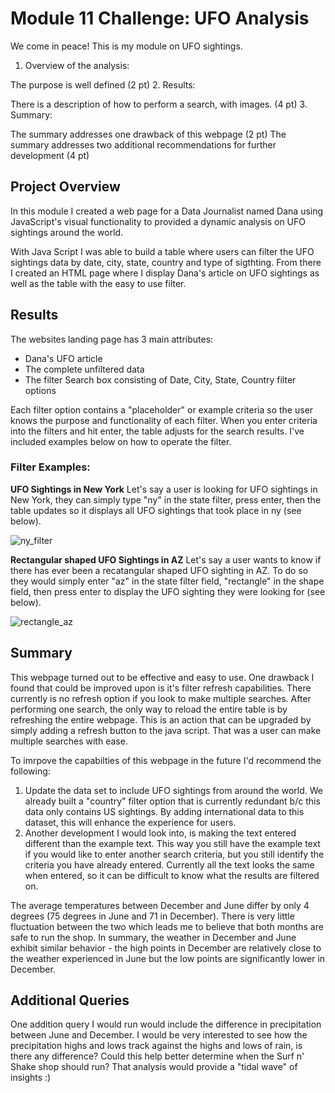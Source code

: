 # Module 11 Challenge: UFO Analysis
We come in peace! This is my module on UFO sightings.

1. Overview of the analysis:

The purpose is well defined (2 pt)
2. Results:

There is a description of how to perform a search, with images. (4 pt)
3. Summary:

The summary addresses one drawback of this webpage (2 pt)
The summary addresses two additional recommendations for further development (4 pt)



## Project Overview
In this module I created a web page for a Data Journalist named Dana using JavaScript's visual functionality to provided a dynamic analysis on UFO sightings around the world. 

With Java Script I was able to build a table where users can filter the UFO sightings data by date, city, state, country and type of sigthting. From there I created an HTML page where I display Dana's article on UFO sightings as well as the table with the easy to use filter.  


## Results
The websites landing page has 3 main attributes:

 - Dana's UFO article 
 - The complete unfiltered data
 - The filter Search box consisting of Date, City, State, Country filter options 

Each filter option contains a "placeholder" or example criteria so the user knows the purpose and functionality of each filter. When you enter criteria into the filters and hit enter, the table adjusts for the search results. I've included examples below on how to operate the filter.

### Filter Examples:
**UFO Sightings in New York** 
Let's say a user is looking for UFO sightings in New York, they can simply type "ny" in the state filter, press enter, then the table updates so it displays all UFO sightings that took place in ny (see below).

![ny_filter](https://user-images.githubusercontent.com/75700317/120046190-a8784a80-bfdf-11eb-9c34-7d22811946f1.png)


**Rectangular shaped UFO Sightings in AZ** 
Let's say a user wants to know if there has ever been a recatangular shaped UFO sighting in AZ. To do so they would simply enter "az" in the state filter field, "rectangle" in the shape field, then press enter to display the UFO sighting they were looking for (see below).

![rectangle_az](https://user-images.githubusercontent.com/75700317/120046728-d14d0f80-bfe0-11eb-95ab-1a5488b4149b.png)









## Summary
This webpage turned out to be effective and easy to use. One drawback I found that could be improved upon is it's filter refresh capabilities. There currently is no refresh option if you look to make multiple searches. After performing one search, the only way to reload the entire table is by refreshing the entire webpage. This is an action that can be upgraded by simply adding a refresh button to the java script. That was a user can make multiple searches with ease. 


To imrpove the capabilties of this webpage in the future I'd recommend the following: 

1) Update the data set to include UFO sightings from around the world. We already built a "country" filter option that is currently redundant b/c this data only contains US sightings. By adding international data to this dataset, this will enhance the experience for users. 
4) Another development I would look into, is making the text entered different than the example text. This way you still have the example text if you would like to enter another search criteria, but you still identify the criteria you have already entered. Currently all the text looks the same when entered, so it can be difficult to know what the results are filtered on.



The average temperatures between December and June differ by only 4 degrees (75 degrees in June and 71 in December). There is very little fluctuation between the two which leads me to believe that both months are safe to run the shop. In summary, the weather in December and June exhibit similar behavior - the high points in December are relatively close to the weather experienced in June but the low points are significantly lower in December. 

## Additional Queries 
One addition query I would run would include the difference in precipitation between June and December. I would be very interested to see how the precipitation highs and lows track against the highs and lows of rain, is there any difference? Could this help better determine when the Surf n' Shake shop should run? That analysis would provide a "tidal wave" of insights :)

